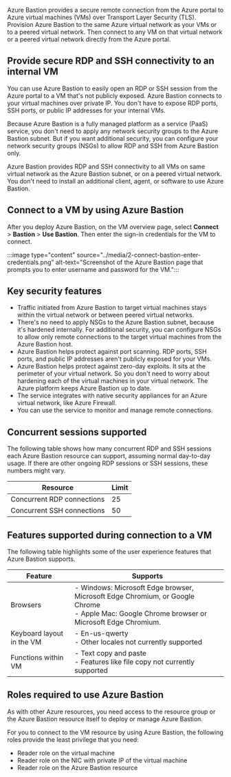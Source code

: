 Azure Bastion provides a secure remote connection from the Azure portal to Azure virtual machines (VMs) over Transport Layer Security (TLS). Provision Azure Bastion to the same Azure virtual network as your VMs or to a peered virtual network. Then connect to any VM on that virtual network or a peered virtual network directly from the Azure portal. 

## Provide secure RDP and SSH connectivity to an internal VM

You can use Azure Bastion to easily open an RDP or SSH session from the Azure portal to a VM that's not publicly exposed. Azure Bastion connects to your virtual machines over private IP. You don't have to expose RDP ports, SSH ports, or public IP addresses for your internal VMs. 

Because Azure Bastion is a fully managed platform as a service (PaaS) service, you don't need to apply any network security groups to the Azure Bastion subnet. But if you want additional security, you can configure your network security groups (NSGs) to allow RDP and SSH from Azure Bastion only.

Azure Bastion provides RDP and SSH connectivity to all VMs on same virtual network as the Azure Bastion subnet, or on a peered virtual network. You don't need to install an additional client, agent, or software to use Azure Bastion. 

## Connect to a VM by using Azure Bastion

After you deploy Azure Bastion, on the VM overview page, select **Connect** > **Bastion** > **Use Bastion**. Then enter the sign-in credentials for the VM to connect.

:::image type="content" source="../media/2-connect-bastion-enter-credentials.png" alt-text="Screenshot of the Azure Bastion page that prompts you to enter username and password for the VM.":::


## Key security features

- Traffic initiated from Azure Bastion to target virtual machines stays within the virtual network or between peered virtual networks.
- There's no need to apply NSGs to the Azure Bastion subnet, because it's hardened internally. For additional security, you can configure NSGs to allow only remote connections to the target virtual machines from the Azure Bastion host.
- Azure Bastion helps protect against port scanning. RDP ports, SSH ports, and public IP addresses aren't publicly exposed for your VMs.
- Azure Bastion helps protect against zero-day exploits. It sits at the perimeter of your virtual network. So you don't need to worry about hardening each of the virtual machines in your virtual network. The Azure platform keeps Azure Bastion up to date.
- The service integrates with native security appliances for an Azure virtual network, like Azure Firewall.
- You can use the service to monitor and manage remote connections.

## Concurrent sessions supported

The following table shows how many concurrent RDP and SSH sessions each Azure Bastion resource can support, assuming normal day-to-day usage. If there are other ongoing RDP sessions or SSH sessions, these numbers might vary.


|Resource |Limit  |
|---------|---------|
|Concurrent RDP connections    |   25      |
|Concurrent SSH connections   |    50     |

## Features supported during connection to a VM

The following table highlights some of the user experience features that Azure Bastion supports.

|Feature  |Supports  |
|---------|---------|
|Browsers     | - Windows: Microsoft Edge browser, Microsoft Edge Chromium, or Google Chrome</br>     - Apple Mac: Google Chrome browser or Microsoft Edge Chromium.      |
|Keyboard layout in the VM    | - En-us-qwerty</br>- Other locales not currently supported        |
|Functions within VM   | - Text copy and paste</br>- Features like file copy not currently supported        |


## Roles required to use Azure Bastion

As with other Azure resources, you need access to the resource group or the Azure Bastion resource itself to deploy or manage Azure Bastion.

For you to connect to the VM resource by using Azure Bastion, the following roles provide the least privilege that you need:

- Reader role on the virtual machine
- Reader role on the NIC with private IP of the virtual machine
- Reader role on the Azure Bastion resource
